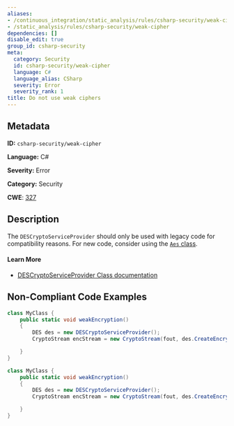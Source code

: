 ```yaml
---
aliases:
- /continuous_integration/static_analysis/rules/csharp-security/weak-cipher
- /static_analysis/rules/csharp-security/weak-cipher
dependencies: []
disable_edit: true
group_id: csharp-security
meta:
  category: Security
  id: csharp-security/weak-cipher
  language: C#
  language_alias: CSharp
  severity: Error
  severity_rank: 1
title: Do not use weak ciphers
---
```

<!--  SOURCED FROM https://github.com/DataDog/datadog-static-analyzer-rule-docs -->


## Metadata
**ID:** `csharp-security/weak-cipher`

**Language:** C#

**Severity:** Error

**Category:** Security

**CWE**: [327](https://cwe.mitre.org/data/definitions/327.html)

## Description
The `DESCryptoServiceProvider` should only be used with legacy code for compatibility reasons. For new code, consider using the [`Aes` class](https://learn.microsoft.com/en-us/dotnet/api/system.security.cryptography.aes?view=net-7.0).

#### Learn More

 - [DESCryptoServiceProvider Class documentation](https://learn.microsoft.com/en-us/dotnet/api/system.security.cryptography.descryptoserviceprovider?view=net-7.0)

## Non-Compliant Code Examples
```csharp
class MyClass {
    public static void weakEncryption()
    {
        DES des = new DESCryptoServiceProvider();
        CryptoStream encStream = new CryptoStream(fout, des.CreateEncryptor(desKey, desIV), CryptoStreamMode.Write);

    }
}

```

```csharp
class MyClass {
    public static void weakEncryption()
    {
        DES des = new DESCryptoServiceProvider();
        CryptoStream encStream = new CryptoStream(fout, des.CreateEncryptor(desKey, desIV), CryptoStreamMode.Write);

    }
}

```
